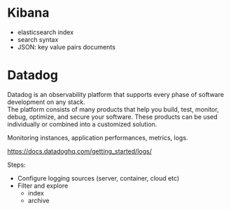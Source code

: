 # Kibana

- elasticsearch index
- search syntax
- JSON: key value pairs documents

# Datadog

Datadog is an observability platform that supports every phase of software development on any stack.    
The platform consists of many products that help you build, test, monitor, debug, optimize, and secure your software. These products can be used individually or combined into a customized solution.

Monitoring instances, application performances, metrics, logs.

https://docs.datadoghq.com/getting_started/logs/

Steps:   
- Configure logging sources (server, container, cloud etc)
- Filter and explore
    - index
    - archive